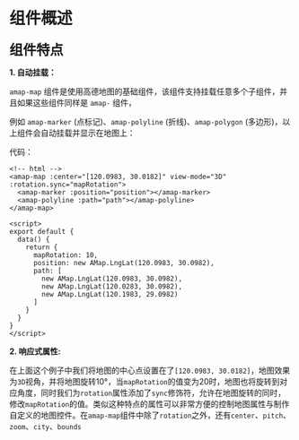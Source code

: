 # 组件概述
<font size=5>**组件特点**</font>

**1. 自动挂载：** 

`amap-map` 组件是使用高德地图的基础组件，该组件支持挂载任意多个子组件，并且如果这些组件同样是 `amap-` 组件，

例如 `amap-marker` (点标记)、`amap-polyline` (折线)、`amap-polygon` (多边形)，以上组件会自动挂载并显示在地图上：

代码：

```vue
<!-- html -->
<amap-map :center="[120.0983, 30.0182]" view-mode="3D" :rotation.sync="mapRotation">
  <amap-marker :position="position"></amap-marker>
  <amap-polyline :path="path"></amap-polyline>
</amap-map>

<script>
export default {
  data() {
    return {
      mapRotation: 10,
      position: new AMap.LngLat(120.0983, 30.0982),
      path: [
        new AMap.LngLat(120.0983, 30.0982),
        new AMap.LngLat(120.0283, 30.0982),
        new AMap.LngLat(120.1983, 29.0982)
      ]
    }
  }
}
</script>
```

**2. 响应式属性:** 

在上面这个例子中我们将地图的中心点设置在了`[120.0983, 30.0182]`，地图效果为`3D`视角，并将地图旋转10°，当`mapRotation`的值变为20时，地图也将旋转到对应角度，同时我们为`rotation`属性添加了`sync`修饰符，允许在地图旋转的同时，修改`mapRotation`的值。类似这种特点的属性可以非常方便的控制地图属性与制作自定义的地图控件。在`amap-map`组件中除了`rotation`之外，还有`center`、`pitch`、`zoom`、`city`、`bounds`
